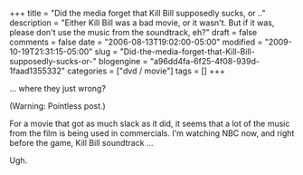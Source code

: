 +++
title = "Did the media forget that Kill Bill supposedly sucks, or .."
description = "Either Kill Bill was a bad movie, or it wasn't.  But if it was, please don't use the music from the soundtrack, eh?"
draft = false
comments = false
date = "2006-08-13T19:02:00-05:00"
modified = "2009-10-19T21:31:15-05:00"
slug = "Did-the-media-forget-that-Kill-Bill-supposedly-sucks-or-"
blogengine = "a96dd4fa-6f25-4f08-939d-1faad1355332"
categories = ["dvd / movie"]
tags = []
+++

<p>... where they just wrong?<!--more--><!--adsense--></p>
<p>(Warning: Pointless post.)</p>
<p>For a movie that got as much slack as it did, it seems that a lot of the music from the film is being used in commercials. I'm watching NBC now, and right before the game, Kill Bill soundtrack ...</p>
<p>Ugh.</p>
